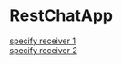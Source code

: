 # RestChatApp
[specify receiver 1](https://stackoverflow.com/questions/35680565/sending-message-to-specific-client-in-socket-io)  
[specify receiver 2](https://socket.io/docs/emit-cheatsheet/)


